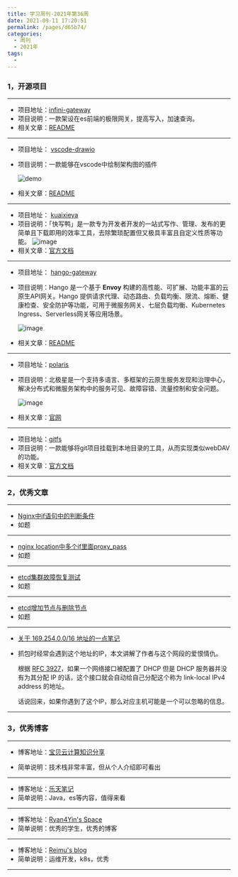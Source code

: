 ```yaml
---
title: 学习周刊-2021年第36周
date: 2021-09-11 17:20:51
permalink: /pages/d65b74/
categories:
  - 周刊
  - 2021年
tags:
  - 
---
```



### **1，开源项目**

------

 - 项目地址：[infini-gateway](https://github.com/medcl/infini-gateway)
- 项目说明：一款架设在es前端的极限网关，提高写入，加速查询。
- 相关文章：[README](https://github.com/medcl/infini-gateway/blob/master/README.md)

---

 - 项目地址： [vscode-drawio](https://github.com/hediet/vscode-drawio)

 - 项目说明：一款能够在vscode中绘制架构图的插件

   ![demo](http://t.eryajf.net/imgs/2021/09/e4c5965123bf7e55.gif)

 - 相关文章：[README](https://github.com/hediet/vscode-drawio/blob/master/README.md)

---

 - 项目地址： [kuaixieya](https://github.com/oncework/kuaixieya)
- 项目说明：「快写鸭」是一款专为开发者开发的一站式写作、管理、发布的更简单且下载即用的效率工具，去除繁琐配置但又极具丰富且自定义性质等功能。
![image](http://t.eryajf.net/imgs/2021/09/0384c95d4e82e73b.jpg)
 - 相关文章：[官方文档](https://kuaixieya.com/)

---

 - 项目地址： [hango-gateway](https://github.com/hango-io/hango-gateway)

 - 项目说明：Hango 是一个基于 **Envoy** 构建的高性能、可扩展、功能丰富的云原生API网关。Hango 提供请求代理、动态路由、负载均衡、限流、熔断、健康检查、安全防护等功能，可用于微服务网关、七层负载均衡、Kubernetes Ingress、Serverless网关等应用场景。

   ![image](http://t.eryajf.net/imgs/2021/09/656b20caa2713262.jpg)

 - 相关文章：[README](https://github.com/hango-io/hango-gateway/blob/master/README.md)

---

 - 项目地址：[polaris](https://github.com/polarismesh/polaris)

 - 项目说明：北极星是一个支持多语言、多框架的云原生服务发现和治理中心，解决分布式和微服务架构中的服务可见、故障容错、流量控制和安全问题。

   ![image](http://t.eryajf.net/imgs/2021/09/6e588bb89ac07f7d.jpg)

 - 相关文章：[官网](https://polarismesh.cn/#/)

---

 - 项目地址：[gitfs](https://github.com/presslabs/gitfs)
 - 项目说明：一款能够将git项目挂载到本地目录的工具，从而实现类似webDAV的功能。
 - 相关文章：[官方文档](https://www.presslabs.com/docs/code/gitfs/how-it-works/)

------

### **2，优秀文章**

------

 -  [Nginx中if语句中的判断条件](https://www.cnblogs.com/songxingzhu/p/6382007.html)
- 如题

----

  -  [nginx location中多个if里面proxy_pass](https://blog.csdn.net/liuxiao723846/article/details/83147792)
  - 如题

---

 -  [etcd集群故障恢复测试](https://blog.csdn.net/dazuiba008/article/details/94595679)
 -  如题

---

 -  [etcd增加节点与删除节点](https://blog.csdn.net/wuxingge/article/details/107207841)
 -  如题

---

 - [关于 169.254.0.0/16 地址的一点笔记](https://nova.moe/note-on-169-254-ip-addresses/)

 - 抓包时经常会遇到这个地址的IP，本文讲解了作者与这个网段的爱恨情仇。

   根据 [RFC 3927](https://tools.ietf.org/html/rfc3927)，如果一个网络接口被配置了 DHCP 但是 DHCP 服务器并没有为其分配 IP 的话，这个接口就会自动给自己分配这个称为 link-local IPv4 address 的地址。

   话说回来，如果你遇到了这个IP，那么对应主机可能是一个可以忽略的信息。

------

### **3，优秀博客**

------

 - 博客地址：[宝贝云计算知识分享](https://www.dearcloud.cn/)

 - 简单说明：技术栈非常丰富，但从个人介绍即可看出


----

 - 博客地址：[乐天笔记](https://www.letianbiji.com/)
 - 简单说明：Java，es等内容，值得来看

---

 - 博客地址：[Ryan4Yin's Space](https://ryan4yin.space/)
 - 简单说明：优秀的学生，优秀的博客

---

 - 博客地址：[Reimu's blog](https://blog.k8s.li/)
 - 简单说明：运维开发，k8s，优秀

------